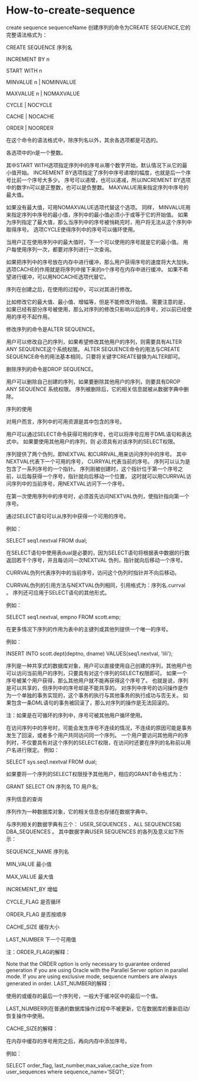 # How-to-create-sequence

create sequence sequenceName
创建序列的命令为CREATE SEQUENCE,它的完整语法格式为：

CREATE SEQUENCE 序列名

INCREMENT BY n

START WITH n

MINVALUE n | NOMINVALUE

MAXVALUE n | NOMAXVALUE

CYCLE | NOCYCLE

CACHE | NOCACHE

ORDER | NOORDER

在这个命令的语法格式中，除序列名以外，其余各选项都是可选的。

各选项中的n是一个整数。

其中START WITH选项指定序列中的序号从哪个数字开始，默认情况下从它的最小值开始。
INCREMENT BY选项指定了序列中序号递增的幅度，也就是后一个序号比前一个序号大多少。
序号可以递增，也可以递减，所以INCREMENT BY选项中的数字n可以是正整数，也可以是负整数。
MAXVALUE用来指定序列中序号的最大值。

如果没有最大值，可用NOMAXVALUE选项代替这个选项。
同样， MINVALUE用来指定序列中序号的最小值，序列中的最小值必须小于或等于它的开始值。
如果为序列指定了最大值，那么当序列中的序号被悄耗完时，用户将无法从这个序列中取得序号。
选项CYCLE使得序列中的序号可以循环使用。

当用户正在使用序列中的最大值时，下一个可以使用的序号就是它的最小值。
用户每使用序列一次，都要对序列进行一次查询。

如果把序列中的序号放在内存中进行缓冲，那么用户获得序号的速度将大大加快。
选项CACHE的作用就是将序列中接下来的n个序号在内存中进行缓冲。
如果不希望进行缓冲，可以用NOCACHE选项代替它。

序列在创建之后，在使用的过程中，可以对其进行修改。

比如修改它的最大值、最小值、增幅等，但是不能修改开始值。
需要注意的是，如果已经有部分序号被使用，那么对序列的修改只影响以后的序号，对以前已经使用的序号不起作用。

修改序列的命令是ALTER SEQUENCE。

用户可以修改自己的序列，如果希望修改其他用户的序列，则需要具有ALTER ANY SEQUENCE这个系统权限。
ALTER SEQUENCE命令的用法与CREATE SEQUENCE命令的用法基本相同，只要将关键字CREATE替换为ALTER即可。

删除序列的命令是DROP SEQUENCE。

用户可以删除自己创建的序列，如果要删除其他用户的序列，则要具有DROP ANY SEQUENCE 系统权限。
序列被删除后，它的相关信息就被从数据字典中删除。


序列的使用

对用户而言，序列中的可用资源是其中包含的序号。

用户可以通过SELECT命令获得可用的序号，也可以将序号应用于DML语句和表达式中。
如果要使用其他用户的序列，则 必须具有对该序列的SELECT权限。

序列提供了两个伪列，即NEXTVAL 和CURRVAL,用来访问序列中的序号。
其中NEXTVAL代表下一个可用的序号， CURRYAL代表当前的序号。
序列可以认为是包含了一系列序号的一个指针。
序列刚被创建时，这个指针位于第一个序号之前，以后每获得一个序号，指针就向后移动一个位置，
这时就可以用CURRVAL访问序列中的当前序号，用NEXTVAL访问下一个序号。

在第一次使用序列中的序号时，必须首先访问NEXTVAL伪列，使指针指向第一个序号。

 

通过SELECT语句可以从序列中获得一个可用的序号。

例如：

SELECT seq1.nextval FROM dual;

在SELECT语句中使用表dual是必要的，因为SELECT语句将根据表中数据的行数返回若干个序号，并且每访问一次NEXTVAL 伪列，指针就向后移动一个序号。

CURRVAL伪列代表序列中的当前序号，访问这个伪列时指针并不向后移动。

CURRVAL伪列的引用方法与NEXTVAL伪列相同，引用格式为：序列名.currval 。
序列还可应用于SELECT语句的其他形式。

例如：

SELECT seq1.nextval, empno FROM scott.emp;

在更多情况下序列的作用为表中的主键列或其他列提供一个唯一的序号。

例如：

INSERT INTO scott.dept(deptno, dname) VALUES(seq1.nextval, 'lili');

序列是一种共享式的数据库对象，用户可以直接使用自己创建的序列，其他用户也可以访问当前用户的序列，只要具有对这个序列的SELECT权限即可。
如果一个序号被某个用户获得，那么其他用户就不能再获得这个序号了。
也就是说，序列是可以共享的，但序列中的序号却是不能共享的。
对序列中序号的访问操作是作为一个单独的事务实现的，这个事务的执行与其他事务的执行成功与否无关。
如果包含一条DML语句的事务被回滚了，那么对序列的操作是无法回滚的。

注：如果是在可循环的序列中，序号可被其他用户循环使用。

在访问序列中的序号时，可能会发生序号不连续的情况，不连续的原因可能是事务发生了回滚，或者多个用户共同访问同一个序列。
一个用户要访问其他用户的序列时，不仅要具有对这个序列的SELECT权限，在访问时还要在序列的名称前以用户名进行限定。
例如：

SELECT sys.seq1.nextval FROM dual;

如果要将一个序列的SELECT权限授予其他用户，相应的GRANT命令格式为：

GRANT SELECT ON 序列名 TO 用户名;

序列信息的查询

序列作为一种数据库对象，它的相关信息也存储在数据字典中。

与序列相关的数据字典有三个： USER_SEQUENCES 、ALL SEQUENCES和DBA_SEQUENCES 。
其中数据字典USER SEQUENCES 的各列及意义如下所示：

SEQUENCE_NAME 序列名

MIN_VALUE 最小值

MAX_VALUE 最大值

INCREMENT_BY 增幅

CYCLE_FLAG 是否循环

ORDER_FLAG 是否按顺序

CACHE_SIZE 缓存大小

LAST_NUMBER 下一个可用值

注：ORDER_FLAG的解释：

Note that the ORDER option is only necessary to guarantee ordered generation if you are using Oracle with the Parallel Server option in parallel mode.
If you are using exclusive mode, sequence numbers are always generated in order.
LAST_NUMBER的解释：

使用的或缓存的最后一个序列号，一般大于缓冲区中的最后一个值。

LAST_NUMBER列在普通的数据库操作过程中不被更新，它在数据库的重新启动/恢复操作中使用。

CACHE_SIZE的解释：

在内存中缓存的序号用完之后，再向内存中添加序号。

例如：

SELECT order_flag, last_number,max_value,cache_size from user_sequences where sequence_name='SEQ1';
